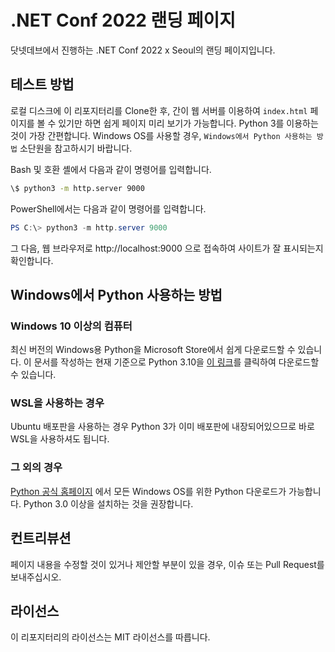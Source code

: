 # .NET Conf 2022 랜딩 페이지

닷넷데브에서 진행하는 .NET Conf 2022 x Seoul의 랜딩 페이지입니다.

## 테스트 방법

로컬 디스크에 이 리포지터리를 Clone한 후, 간이 웹 서버를 이용하여 `index.html` 페이지를 볼 수 있기만 하면 쉽게 페이지 미리 보기가 가능합니다. Python 3를 이용하는 것이 가장 간편합니다. Windows OS를 사용할 경우, `Windows에서 Python 사용하는 방법` 소단원을 참고하시기 바랍니다.

Bash 및 호환 셸에서 다음과 같이 명령어를 입력합니다.

```bash
\$ python3 -m http.server 9000
```

PowerShell에서는 다음과 같이 명령어를 입력합니다.

```powershell
PS C:\> python3 -m http.server 9000
```

그 다음, 웹 브라우저로 http://localhost:9000 으로 접속하여 사이트가 잘 표시되는지 확인합니다.

## Windows에서 Python 사용하는 방법

### Windows 10 이상의 컴퓨터

최신 버전의 Windows용 Python을 Microsoft Store에서 쉽게 다운로드할 수 있습니다. 이 문서를 작성하는 현재 기준으로 Python 3.10을 [이 링크](https://www.microsoft.com/store/productId/9PJPW5LDXLZ5)를 클릭하여 다운로드할 수 있습니다.

### WSL을 사용하는 경우

Ubuntu 배포판을 사용하는 경우 Python 3가 이미 배포판에 내장되어있으므로 바로 WSL을 사용하셔도 됩니다.

### 그 외의 경우

[Python 공식 홈페이지](https://www.python.org/) 에서 모든 Windows OS를 위한 Python 다운로드가 가능합니다. Python 3.0 이상을 설치하는 것을 권장합니다.

## 컨트리뷰션

페이지 내용을 수정할 것이 있거나 제안할 부분이 있을 경우, 이슈 또는 Pull Request를 보내주십시오.

## 라이선스

이 리포지터리의 라이선스는 MIT 라이선스를 따릅니다.
